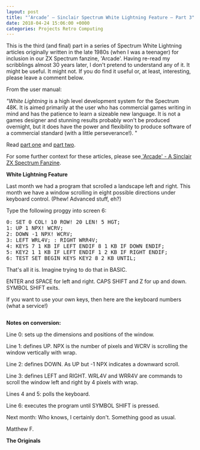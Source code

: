 ```yaml
---
layout: post
title: "‘Arcade’ – Sinclair Spectrum White Lightning Feature – Part 3"
date: 2018-04-24 15:06:00 +0000
categories: Projects Retro Computing
---
```


This is the third (and final) part in a series of Spectrum White Lightning articles originally written in the late 1980s (when I was a teenager) for inclusion in our ZX Spectrum fanzine, 'Arcade'. Having re-read my scribblings almost 30 years later, I don't pretend to understand any of it. It might be useful. It might not. If you do find it useful or, at least, interesting, please leave a comment below.

From the user manual:

*"White Lightning*&nbsp;is a high level development system for the Spectrum 48K.&nbsp;It is aimed primarily at the user who has commercial games writing in mind and has the patience to learn a sizeable new language. It is not a games designer and stunning results probably won't be produced overnight, but it does have the power and flexibility to produce software of a commercial standard (with a little perseverance!). "

<p>Read <a href="{{ site.baseurl }}/arcade-sinclair-spectrum-white-lightning-feature-part-1/">part one</a> and <a href="{{ site.baseurl }}/arcade-sinclair-spectrum-white-lightning-feature-part-2/">part two</a>.</p>

<p>For some further context for these articles, please see<a href="{{ site.baseurl }}/arcade-a-sinclair-zx-spectrum-fanzine/" data-type="post" data-id="121"> 'Arcade' - A Sinclair ZX Spectrum Fanzine</a>.</p>

**White Lightning Feature**

Last month we had a program that scrolled a landscape left and right. This month we have a window scrolling in eight possible directions under keyboard control. (Phew! Advanced stuff, eh?)

Type the following proggy into screen 6:

<pre class="wp-block-preformatted">0: SET 0 COL! 10 ROW! 20 LEN! 5 HGT;<br>1: UP 1 NPX! WCRV;<br>2: DOWN -1 NPX! WCRV;<br>3: LEFT WRL4V; : RIGHT WRR4V;<br>4: KEYS 7 1 KB IF LEFT ENDIF 8 1 KB IF DOWN ENDIF;<br>5: KEY2 1 1 KB IF LEFT ENDIF 1 2 KB IF RIGHT ENDIF;<br>6: TEST SET BEGIN KEYS KEY2 8 2 KB UNTIL;</pre>

That's all it is. Imagine trying to do that in BASIC.

ENTER and SPACE for left and right. CAPS SHIFT and Z for up and down. SYMBOL SHIFT exits.

If you want to use your own keys, then here are the keyboard numbers (what a service!)

<figure class="wp-block-gallery alignleft has-nested-images columns-default is-cropped"><figure class="wp-block-image size-medium has-custom-border"><a href="{{ site.baseurl }}/wp-content/uploads/2022/12/IMG_2236-e1520947600686-scaled.jpg"><img src="https://www.circleseven.co.uk/wp-content/uploads/2022/12/IMG_2236-e1520947600686-300x225.jpg" alt="" class="wp-image-99" style="border-radius:6px"/></a></figure>
</figure>

**Notes on conversion:**

Line 0: sets up the dimensions and positions of the window.

Line 1: defines UP. NPX is the number of pixels and WCRV is scrolling the window vertically with wrap.

Line 2: defines DOWN. As UP but -1 NPX indicates a downward scroll.

Line 3: defines LEFT and RIGHT. WRL4V and WRR4V are commands to scroll the window left and right by 4 pixels with wrap.

Lines 4 and 5: polls the keyboard.

Line 6: executes the program until SYMBOL SHIFT is pressed.

Next month: Who knows, I certainly don't. Something good as usual.

Matthew F.

**The Originals**

<figure class="wp-block-gallery alignleft has-nested-images columns-default is-cropped"><figure class="wp-block-image size-medium has-custom-border"><a href="{{ site.baseurl }}/wp-content/uploads/2022/12/IMG_2234-scaled.jpg"><img src="https://www.circleseven.co.uk/wp-content/uploads/2022/12/IMG_2234-225x300.jpg" alt="" class="wp-image-102" style="border-radius:6px"/></a></figure>

<figure class="wp-block-image size-medium has-custom-border"><a href="{{ site.baseurl }}/wp-content/uploads/2022/12/IMG_2235-scaled.jpg"><img src="https://www.circleseven.co.uk/wp-content/uploads/2022/12/IMG_2235-225x300.jpg" alt="" class="wp-image-100" style="border-radius:6px"/></a></figure>
</figure>
